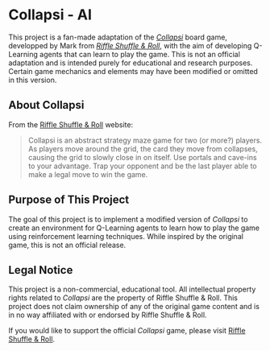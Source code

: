 # Collapsi - AI

This project is a fan-made adaptation of the [*Collapsi*](https://riffleshuffleandroll.itch.io/collapsi) board game, developped by Mark from [*Riffle Shuffle & Roll*](https://www.youtube.com/@riffleshuffleandroll), with the aim of developing Q-Learning agents that can learn to play the game. This is not an official adaptation and is intended purely for educational and research purposes. Certain game mechanics and elements may have been modified or omitted in this version.

## About Collapsi
From the [Riffle Shuffle & Roll](https://riffleshuffleandroll.itch.io/collapsi) website:
> Collapsi is an abstract strategy maze game for two (or more?) players.  As players move around the grid, the card they move from collapses, causing the grid to slowly close in on itself.  Use portals and cave-ins to your advantage. Trap your opponent and be the last player able to make a legal move to win the game.

## Purpose of This Project

The goal of this project is to implement a modified version of *Collapsi* to create an environment for Q-Learning agents to learn how to play the game using reinforcement learning techniques. While inspired by the original game, this is not an official release.

## Legal Notice

This project is a non-commercial, educational tool. All intellectual property rights related to *Collapsi* are the property of Riffle Shuffle & Roll. This project does not claim ownership of any of the original game content and is in no way affiliated with or endorsed by Riffle Shuffle & Roll.

If you would like to support the official *Collapsi* game, please visit [Riffle Shuffle & Roll](https://riffleshuffleandroll.itch.io/collapsi).
